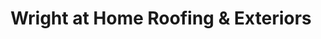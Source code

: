 ---
title: "Wright at Home Roofing & Exteriors"
url: /blaine/wright-at-home-roofing-and-exteriors/
shop: supermarket
---